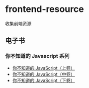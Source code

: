 # frontend-resource

收集前端资源

## 电子书

### 你不知道的 Javascript 系列

- [你不知道的 JavaScript（上卷）](./你不知道的Javascript系列/你不知道的JavaScript（上卷）.pdf)
- [你不知道的 JavaScript（中卷）](./你不知道的Javascript系列/你不知道的JavaScript（下卷）.pdf)
- [你不知道的 JavaScript（下卷）](./你不知道的Javascript系列/你不知道的JavaScript（中卷）.pdf)
